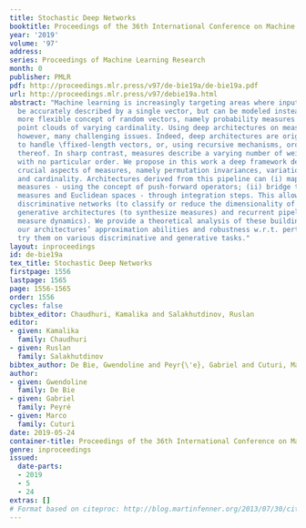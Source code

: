 ```yaml
---
title: Stochastic Deep Networks
booktitle: Proceedings of the 36th International Conference on Machine Learning
year: '2019'
volume: '97'
address: 
series: Proceedings of Machine Learning Research
month: 0
publisher: PMLR
pdf: http://proceedings.mlr.press/v97/de-bie19a/de-bie19a.pdf
url: http://proceedings.mlr.press/v97/debie19a.html
abstract: "Machine learning is increasingly targeting areas where input data cannot
  be accurately described by a single vector, but can be modeled instead using the
  more flexible concept of random vectors, namely probability measures or more simply
  point clouds of varying cardinality. Using deep architectures on measures poses,
  however, many challenging issues. Indeed, deep architectures are originally designed
  to handle \ffixed-length vectors, or, using recursive mechanisms, ordered sequences
  thereof. In sharp contrast, measures describe a varying number of weighted observations
  with no particular order. We propose in this work a deep framework designed to handle
  crucial aspects of measures, namely permutation invariances, variations in weights
  and cardinality. Architectures derived from this pipeline can (i) map measures to
  measures - using the concept of push-forward operators; (ii) bridge the gap between
  measures and Euclidean spaces - through integration steps. This allows to design
  discriminative networks (to classify or reduce the dimensionality of input measures),
  generative architectures (to synthesize measures) and recurrent pipelines (to predict
  measure dynamics). We provide a theoretical analysis of these building blocks, review
  our architectures’ approximation abilities and robustness w.r.t. perturbation, and
  try them on various discriminative and generative tasks."
layout: inproceedings
id: de-bie19a
tex_title: Stochastic Deep Networks
firstpage: 1556
lastpage: 1565
page: 1556-1565
order: 1556
cycles: false
bibtex_editor: Chaudhuri, Kamalika and Salakhutdinov, Ruslan
editor:
- given: Kamalika
  family: Chaudhuri
- given: Ruslan
  family: Salakhutdinov
bibtex_author: De Bie, Gwendoline and Peyr{\'e}, Gabriel and Cuturi, Marco
author:
- given: Gwendoline
  family: De Bie
- given: Gabriel
  family: Peyré
- given: Marco
  family: Cuturi
date: 2019-05-24
container-title: Proceedings of the 36th International Conference on Machine Learning
genre: inproceedings
issued:
  date-parts:
  - 2019
  - 5
  - 24
extras: []
# Format based on citeproc: http://blog.martinfenner.org/2013/07/30/citeproc-yaml-for-bibliographies/
---
```

